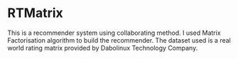 # RTMatrix
This is a recommender system using collaborating method. I used Matrix Factorisation algorithm to build the recommender. 
The dataset used is a real world rating matrix provided by Dabolinux Technology Company.

